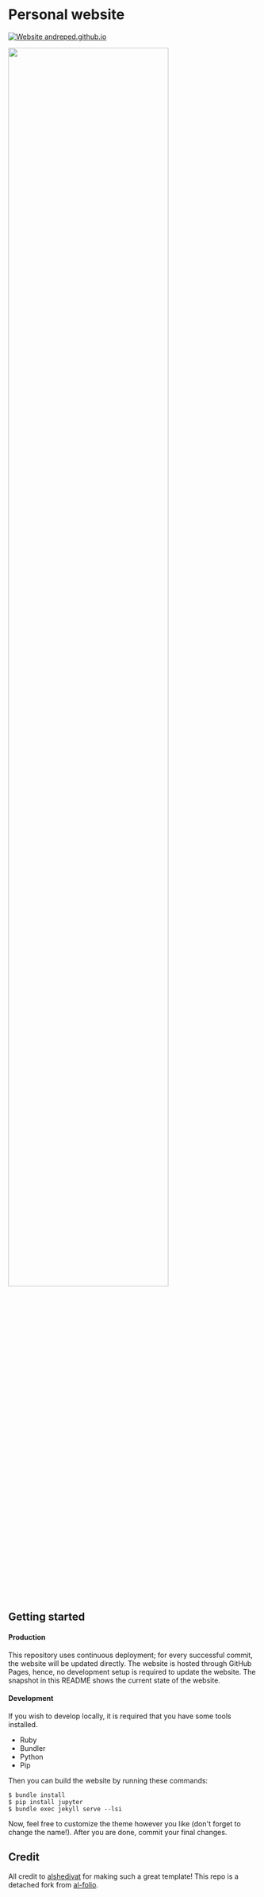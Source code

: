 Personal website
===================================

[![Website andreped.github.io](https://img.shields.io/website-up-down-green-red/https/andreped.github.io.svg)](https://andreped.github.io/)

<img src="https://github.com/andreped/andreped.github.io/releases/download/screenshot-website/screenshot.png" width="80%" height="80%">

## Getting started

#### Production
This repository uses continuous deployment; for every successful commit, the website will be updated directly.
The website is hosted through GitHub Pages, hence, no development setup is required to update the website.
The snapshot in this README shows the current state of the website.

#### Development
If you wish to develop locally, it is required that you have some tools installed.
* Ruby
* Bundler
* Python
* Pip

Then you can build the website by running these commands:

```
$ bundle install
$ pip install jupyter
$ bundle exec jekyll serve --lsi
```

Now, feel free to customize the theme however you like (don't forget to change the name!). After you are done, commit your final changes.

## Credit

All credit to [alshedivat](https://github.com/alshedivat) for making such a great template! This repo is a detached fork from [al-folio](https://github.com/alshedivat/al-folio).
